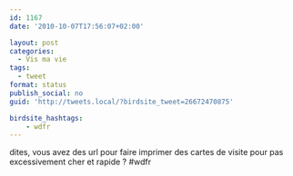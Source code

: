 ```yaml
---
id: 1167
date: '2010-10-07T17:56:07+02:00'

layout: post
categories:
  - Vis ma vie
tags:
  - tweet
format: status
publish_social: no
guid: 'http://tweets.local/?birdsite_tweet=26672470875'

birdsite_hashtags:
    - wdfr
---
```


dites, vous avez des url pour faire imprimer des cartes de visite pour pas excessivement cher et rapide ? #wdfr